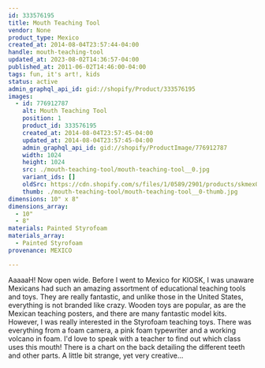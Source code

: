 ```yaml
---
id: 333576195
title: Mouth Teaching Tool
vendor: None
product_type: Mexico
created_at: 2014-08-04T23:57:44-04:00
handle: mouth-teaching-tool
updated_at: 2023-08-02T14:36:57-04:00
published_at: 2011-06-02T14:46:00-04:00
tags: fun, it's art!, kids
status: active
admin_graphql_api_id: gid://shopify/Product/333576195
images:
  - id: 776912787
    alt: Mouth Teaching Tool
    position: 1
    product_id: 333576195
    created_at: 2014-08-04T23:57:45-04:00
    updated_at: 2014-08-04T23:57:45-04:00
    admin_graphql_api_id: gid://shopify/ProductImage/776912787
    width: 1024
    height: 1024
    src: ./mouth-teaching-tool/mouth-teaching-tool__0.jpg
    variant_ids: []
    oldSrc: https://cdn.shopify.com/s/files/1/0589/2901/products/skmex0063.tif_1.jpeg?v=1407211065
    thumb: ./mouth-teaching-tool/mouth-teaching-tool__0-thumb.jpg
dimensions: 10" x 8"
dimensions_array:
  - 10"
  - 8"
materials: Painted Styrofoam
materials_array:
  - Painted Styrofoam
provenance: MEXICO

---
```


AaaaaH! Now open wide. Before I went to Mexico for KIOSK, I was unaware Mexicans had such an amazing assortment of educational teaching tools and toys. They are really fantastic, and unlike those in the United States, everything is not branded like crazy. Wooden toys are popular, as are the Mexican teaching posters, and there are many fantastic model kits. However, I was really interested in the Styrofoam teaching toys. There was everything from a foam camera, a pink foam typewriter and a working volcano in foam. I'd love to speak with a teacher to find out which class uses this mouth! There is a chart on the back detailing the different teeth and other parts. A little bit strange, yet very creative...
